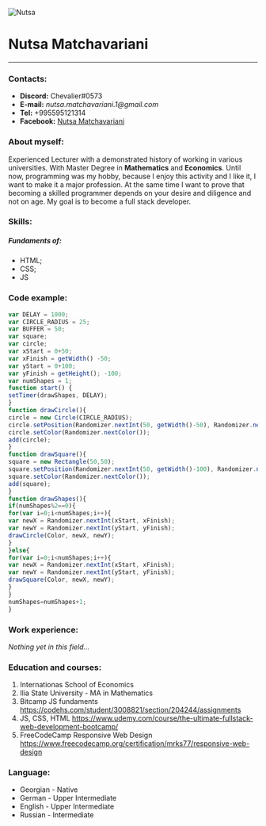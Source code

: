 ![Nutsa](https://user-images.githubusercontent.com/80838206/161750908-446c43c1-8b56-44f1-b869-73a4a8df7867.jpeg)
# Nutsa Matchavariani
----------
### Contacts:
- **Discord:** Chevalier#0573
- **E-mail:** _nutsa.matchavariani.1@gmail.com_
- **Tel:** +995595121314
- **Facebook:** [Nutsa Matchavariani](https://www.facebook.com/Cheval11er)

### About myself:  
Experienced Lecturer with a demonstrated history of working in various universities. With Master Degree in **Mathematics** and **Economics**. Until now, programming was my hobby, because I enjoy this activity and I like it, I want to make it a major profession. At the same time I want to prove that becoming a skilled programmer depends on your desire and diligence and not on age. My goal is to become a full stack developer.

### Skills:
 ##### **Fundaments of**: 
   - HTML;
   -  CSS;
   -  JS

### Code example:
```javascript
var DELAY = 1000;
var CIRCLE_RADIUS = 25;
var BUFFER = 50;
var square;
var circle;
var xStart = 0+50;
var xFinish = getWidth() -50;
var yStart = 0+100;
var yFinish = getHeight(); -100;
var numShapes = 1;
function start() {
setTimer(drawShapes, DELAY);
}
function drawCircle(){
circle = new Circle(CIRCLE_RADIUS);
circle.setPosition(Randomizer.nextInt(50, getWidth()-50), Randomizer.nextInt(50, getHeight()-50));
circle.setColor(Randomizer.nextColor());
add(circle);
}
function drawSquare(){
square = new Rectangle(50,50);
square.setPosition(Randomizer.nextInt(50, getWidth()-100), Randomizer.nextInt(50, getHeight()-100));
square.setColor(Randomizer.nextColor());
add(square);
}
function drawShapes(){
if(numShapes%2==0){
for(var i=0;i<numShapes;i++){
var newX = Randomizer.nextInt(xStart, xFinish);
var newY = Randomizer.nextInt(yStart, yFinish);
drawCircle(Color, newX, newY);
}
}else{
for(var i=0;i<numShapes;i++){
var newX = Randomizer.nextInt(xStart, xFinish);
var newY = Randomizer.nextInt(yStart, yFinish);
drawSquare(Color, newX, newY);
}
}
numShapes=numShapes+1;
}
```

### Work experience:
*Nothing yet in this field...*

### Education and courses:
1. Internationas School of Economics
2. Ilia State University - MA in Mathematics
3. Bitcamp JS fundaments https://codehs.com/student/3008821/section/204244/assignments
4. JS, CSS, HTML https://www.udemy.com/course/the-ultimate-fullstack-web-development-bootcamp/
5. FreeCodeCamp Responsive Web Design https://www.freecodecamp.org/certification/mrks77/responsive-web-design


### Language:
- Georgian - Native
- German - Upper Intermediate 
- English - Upper Intermediate
- Russian - Intermediate
